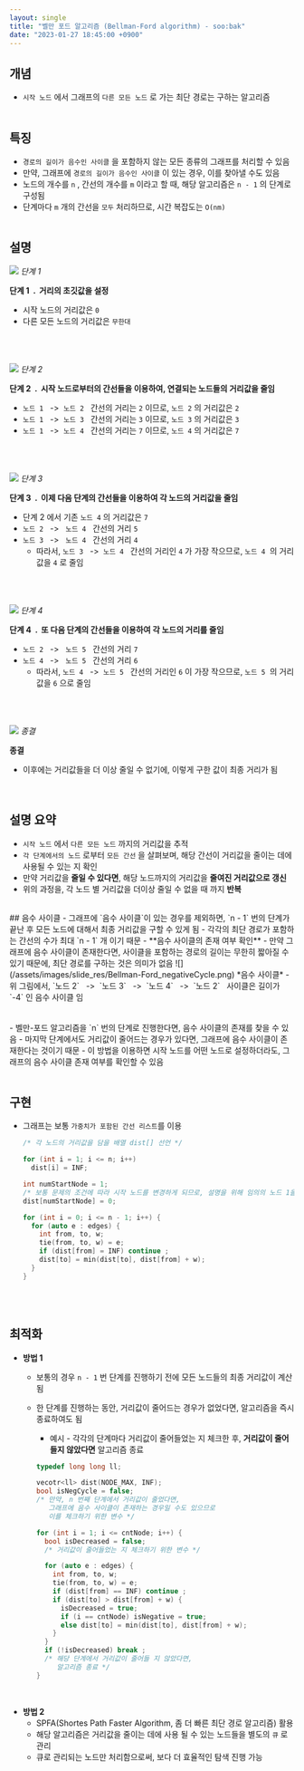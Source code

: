 ```yaml
---
layout: single
title: "벨만 포드 알고리즘 (Bellman-Ford algorithm) - soo:bak"
date: "2023-01-27 18:45:00 +0900"
---
```


## 개념
  - `시작 노드` 에서 그래프의 `다른 모든 노드` 로 가는 최단 경로는 구하는 알고리즘
<br><br>

## 특징
  - `경로의 길이가 음수인 사이클` 을 포함하지 않는 모든 종류의 그래프를 처리할 수 있음
  - 만약, 그래프에 `경로의 길이가 음수인 사이클` 이 있는 경우, 이를 찾아낼 수도 있음
  - 노드의 개수를 `n` , 간선의 개수를 `m` 이라고 할 때, 해당 알고리즘은 `n - 1` 의 단계로 구성됨
  - 단계마다 `m` 개의 간선을 `모두` 처리하므로, 시간 복잡도는 `O(nm)`
<br><br>

## 설명

  ![](/assets/images/slide_res/Bellman-Ford_step1.png)
  *단계 1*

  <b>단계 1&nbsp; . &nbsp;거리의 초깃값을 설정</b><br>

  - 시작 노드의 거리값은 `0`<br>
  - 다른 모든 노드의 거리값은 `무한대`<br>

  <br><br><br>
  ![](/assets/images/slide_res/Bellman-Ford_step2.png)
  *단계 2*

  <b>단계 2&nbsp; . &nbsp;시작 노드로부터의 간선들을 이용하여, 연결되는 노드들의 거리값을 줄임</b><br>

  - `노드 1` &nbsp; -> &nbsp;`노드 2` &nbsp; 간선의 거리는 `2` 이므로, `노드 2` 의 거리값은 `2` <br>
  - `노드 1` &nbsp; -> &nbsp;`노드 3` &nbsp; 간선의 거리는 `3` 이므로, `노드 3` 의 거리값은 `3`<br>
  - `노드 1` &nbsp; -> &nbsp;`노드 4` &nbsp; 간선의 거리는 `7` 이므로, `노드 4` 의 거리값은 `7`<br>

  <br><br><br>
  ![](/assets/images/slide_res/Bellman-Ford_step3.png)
  *단계 3*

  <b>단계 3&nbsp; . &nbsp;이제 다음 단계의 간선들을 이용하여 각 노드의 거리값을 줄임</b><br>


  - 단계 2 에서 기존 `노드 4` 의 거리값은 `7`
  - `노드 2` &nbsp; -> &nbsp; `노드 4` &nbsp; 간선의 거리 `5`<br>
  - `노드 3` &nbsp; -> &nbsp; `노드 4` &nbsp; 간선의 거리 `4`<br>
    - 따라서, `노드 3` &nbsp; -> &nbsp;`노드 4` &nbsp; 간선의 거리인 `4` 가 가장 작으므로, `노드 4` &nbsp;의 거리값을 `4` 로 줄임

  <br><br><br>
  ![](/assets/images/slide_res/Bellman-Ford_step4.png)
  *단계 4*

  <b>단계 4&nbsp; . &nbsp;또 다음 단계의 간선들을 이용하여 각 노드의 거리를 줄임</b><br>


  - `노드 2` &nbsp; -> &nbsp; `노드 5` &nbsp; 간선의 거리 `7`<br>
  - `노드 4` &nbsp; -> &nbsp; `노드 5` &nbsp; 간선의 거리 `6`<br>
    - 따라서, `노드 4` &nbsp; -> &nbsp;`노드 5` &nbsp; 간선의 거리인 `6` 이 가장 작으므로, `노드 5` &nbsp;의 거리값을 `6` 으로 줄임

  <br><br><br>
  ![](/assets/images/slide_res/Bellman-Ford_finalResult.png)
  *종결*

  <b>종결</b><br>
  - 이후에는 거리값들을 더 이상 줄일 수 없기에, 이렇게 구한 값이 최종 거리가 됨<br>
<br><br>

## 설명 요약
  - `시작 노드` 에서 `다른 모든 노드` 까지의 거리값을 추적
  - `각 단계에서의 노드` 로부터 `모든 간선` 을 살펴보며, 해당 간선이 거리값을 줄이는 데에 사용될 수 있는 지 확인
  - 만약 거리값을 **줄일 수 있다면**, 해당 노드까지의 거리값을 **줄여진 거리값으로 갱신**
  - 위의 과정을, 각 노드 별 거리값을 더이상 줄일 수 없을 때 까지 **반복**

<br>
## 음수 사이클
  - 그래프에 `음수 사이클`이 있는 경우를 제외하면, `n - 1` 번의 단계가 끝난 후 모든 노드에 대해서 최종 거리값을 구할 수 있게 됨
    - 각각의 최단 경로가 포함하는 간선의 수가 최대 `n - 1` 개 이기 때문
  - **음수 사이클의 존재 여부 확인**
    - 만약 그래프에 음수 사이클이 존재한다면, 사이클을 포함하는 경로의 길이는 무한히 짧아질 수 있기 때문에, 최단 경로를 구하는 것은 의미가 없음
  ![](/assets/images/slide_res/Bellman-Ford_negativeCycle.png)
  *음수 사이클*
      - 위 그림에서, `노드 2` &nbsp; -> &nbsp;`노드 3` &nbsp; -> &nbsp;`노드 4` &nbsp; -> &nbsp;`노드 2` &nbsp; 사이클은 길이가 `-4` 인 음수 사이클 임
    <br><br><br>
    - 벨만-포드 알고리즘을 `n` 번의 단계로 진행한다면, 음수 사이클의 존재를 찾을 수 있음
      - 마지막 단계에서도 거리값이 줄어드는 경우가 있다면, 그래프에 음수 사이클이 존재한다는 것이기 때문
      - 이 방법을 이용하면 시작 노드를 어떤 노드로 설정하더라도, 그래프의 음수 사이클 존재 여부를 확인할 수 있음
<br><br>


## 구현
- 그래프는 보통 `가중치가 포함된 간선 리스트`를 이용

  ```c++
  /* 각 노드의 거리값을 담을 배열 dist[] 선언 */

  for (int i = 1; i <= n; i++)
    dist[i] = INF;

  int numStartNode = 1;
  /* 보통 문제의 조건에 따라 시작 노드를 변경하게 되므로, 설명을 위해 임의의 노드 1을 시작 노드로 선언하였음 */
  dist[numStartNode] = 0;

  for (int i = 0; i <= n - 1; i++) {
    for (auto e : edges) {
      int from, to, w;
      tie(from, to, w) = e;
      if (dist[from] = INF) continue ;
      dist[to] = min(dist[to], dist[from] + w);
    }
  }
  ```
<br><br>


## 최적화
- **방법 1**
  - 보통의 경우 `n - 1` 번 단계를 진행하기 전에 모든 노드들의 최종 거리값이 계산 됨
  - 한 단계를 진행하는 동안, 거리값이 줄어드는 경우가 없었다면, 알고리즘을 즉시 종료하여도 됨
    - 예시 - 각각의 단계마다 거리값이 줄어들었는 지 체크한 후, **거리값이 줄어들지 않았다면** 알고리즘 종료

    ```c++
    typedef long long ll;

    vecotr<ll> dist(NODE_MAX, INF);
    bool isNegCycle = false;
    /* 만약, n 번째 단계에서 거리값이 줄었다면,
       그래프에 음수 사이클이 존재하는 경우일 수도 있으므로
       이를 체크하기 위한 변수 */

    for (int i = 1; i <= cntNode; i++) {
      bool isDecreased = false;
      /* 거리값이 줄어들었는 지 체크하기 위한 변수 */

      for (auto e : edges) {
        int from, to, w;
        tie(from, to, w) = e;
        if (dist[from] == INF) continue ;
        if (dist[to] > dist[from] + w) {
          isDecreased = true;
          if (i == cntNode) isNegative = true;
          else dist[to] = min(dist[to], dist[from] + w);
        }
      }
      if (!isDecreased) break ;
      /* 해당 단계에서 거리값이 줄어들 지 않았다면,
         알고리즘 종료 */
    }
    ```
<br>

- **방법 2**
  - SPFA(Shortes Path Faster Algorithm, 좀 더 빠른 최단 경로 알고리즘) 활용
  - 해당 알고리즘은 거리값을 줄이는 데에 사용 될 수 있는 노드들을 별도의 `큐` 로 관리
  - 큐로 관리되는 노드만 처리함으로써, 보다 더 효율적인 탐색 진행 가능
<br><br>
